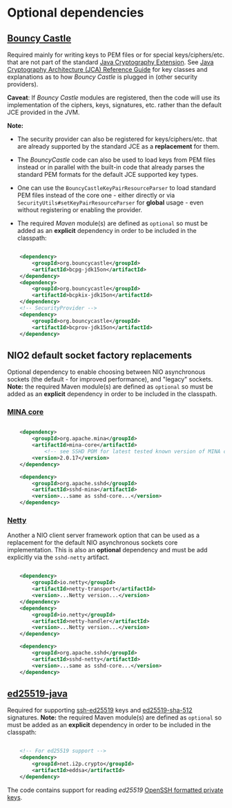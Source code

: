 # Optional dependencies

## [Bouncy Castle](https://www.bouncycastle.org/)

Required mainly for writing keys to PEM files or for special keys/ciphers/etc. that are not part of the standard
[Java Cryptography Extension](https://en.wikipedia.org/wiki/Java_Cryptography_Extension). See
[Java Cryptography Architecture (JCA) Reference Guide](https://docs.oracle.com/javase/8/docs/technotes/guides/security/crypto/CryptoSpec.html)
for key classes and explanations as to how _Bouncy Castle_ is plugged in (other security providers).

**Caveat**: If _Bouncy Castle_ modules are registered, then the code will use its implementation of the ciphers,
keys, signatures, etc. rather than the default JCE provided in the JVM.

 **Note:**

 - The security provider can also be registered for keys/ciphers/etc. that are already supported by the standard JCE as a **replacement** for them.

 - The _BouncyCastle_ code can also be used to load keys from PEM files instead or in parallel with the built-in code that
already parses the standard PEM formats for the default JCE supported key types.

 - One can use the `BouncyCastleKeyPairResourceParser` to load standard PEM files instead of the core one - either directly
or via `SecurityUtils#setKeyPairResourceParser` for **global** usage - even without registering or enabling the provider.

 - The required _Maven_ module(s) are defined as `optional` so must be added as an **explicit** dependency in order to be included in the classpath:

```xml

    <dependency>
        <groupId>org.bouncycastle</groupId>
        <artifactId>bcpg-jdk15on</artifactId>
    </dependency>
    <dependency>
        <groupId>org.bouncycastle</groupId>
        <artifactId>bcpkix-jdk15on</artifactId>
    </dependency>
    <!-- SecurityProvider -->
    <dependency>
        <groupId>org.bouncycastle</groupId>
        <artifactId>bcprov-jdk15on</artifactId>
    </dependency>

```

## NIO2 default socket factory replacements

Optional dependency to enable choosing between NIO asynchronous sockets (the default - for improved performance), and "legacy" sockets.
**Note:** the required Maven module(s) are defined as `optional` so must be added as an **explicit** dependency in order to be included
in the classpath.

### [MINA core](https://mina.apache.org/mina-project/)

```xml

    <dependency>
        <groupId>org.apache.mina</groupId>
        <artifactId>mina-core</artifactId>
            <!-- see SSHD POM for latest tested known version of MINA core -->
        <version>2.0.17</version>
    </dependency>

    <dependency>
        <groupId>org.apache.sshd</groupId>
        <artifactId>sshd-mina</artifactId>
        <version>...same as sshd-core...</version>
    </dependency>

```

### [Netty](https://netty.io/)

Another a NIO client server framework option that can be used as a replacement for the default NIO asynchronous sockets core
implementation. This is also an **optional** dependency and must be add explicitly via the `sshd-netty` artifact.

```xml

    <dependency>
        <groupId>io.netty</groupId>
        <artifactId>netty-transport</artifactId>
        <version>...Netty version...</version>
    </dependency>
    <dependency>
        <groupId>io.netty</groupId>
        <artifactId>netty-handler</artifactId>
        <version>...Netty version...</version>
    </dependency>

    <dependency>
        <groupId>org.apache.sshd</groupId>
        <artifactId>sshd-netty</artifactId>
        <version>...same as sshd-core...</version>
    </dependency>

```

## [ed25519-java](https://github.com/str4d/ed25519-java)

Required for supporting [ssh-ed25519](https://tools.ietf.org/html/draft-bjh21-ssh-ed25519-02) keys
and [ed25519-sha-512](https://tools.ietf.org/html/draft-josefsson-eddsa-ed25519-02) signatures. **Note:**
the required Maven module(s) are defined as `optional` so must be added as an **explicit** dependency in
order to be included in the classpath:


```xml

    <!-- For ed25519 support -->
    <dependency>
        <groupId>net.i2p.crypto</groupId>
        <artifactId>eddsa</artifactId>
    </dependency>

```

The code contains support for reading _ed25519_ [OpenSSH formatted private keys](https://issues.apache.org/jira/browse/SSHD-703).
